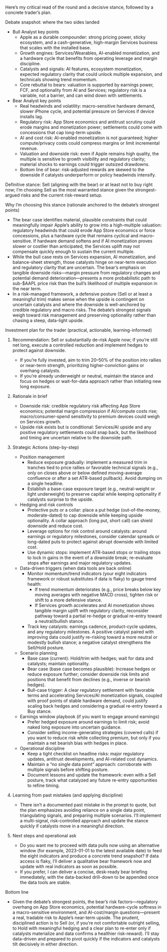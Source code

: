 Here’s my critical read of the round and a decisive stance, followed by a concrete trader’s plan.

Debate snapshot: where the two sides landed
- Bull Analyst key points
  - Apple as a durable compounder: strong pricing power, sticky ecosystem, and a cash-generative, high-margin Services business that scales with the installed base.
  - Growth engines: Services/Wearables, AI-enabled monetization, and a hardware cycle that benefits from operating leverage and margin discipline.
  - Catalysts and signals: AI features, ecosystem monetization, expected regulatory clarity that could unlock multiple expansion, and technicals showing trend momentum.
  - Core rebuttal to bears: valuation is supported by earnings power, FCF, and optionality from AI and Services; regulatory risk is a variable, not a barrier, and can wind down with settlements.
- Bear Analyst key points
  - Real headwinds and volatility: macro-sensitive hardware demand, slower iPhone cycle, and potential pressure on Services if device installs lag.
  - Regulatory risk: App Store economics and antitrust scrutiny could erode margins and monetization power; settlements could come with concessions that cap long-term upside.
  - AI and cost risk: AI-enabled monetization is not guaranteed; higher compute/privacy costs could compress margins or limit incremental revenue.
  - Valuation and downside risk: even if Apple remains high quality, the multiple is sensitive to growth visibility and regulatory clarity; material shocks to earnings could trigger outsized drawdowns.
  - Bottom line of bear: risk-adjusted rewards are skewed to the downside if catalysts underperform or policy headwinds intensify.

Definitive stance: Sell (aligning with the bear) or at least not to buy right now; I’m choosing Sell as the most warranted stance given the strongest-argued risks and the current risk-reward setup.

Why I’m choosing this stance (rationale anchored to the debate’s strongest points)
- The bear case identifies material, plausible constraints that could meaningfully impair Apple’s ability to grow into a high-multiple valuation: regulatory headwinds that could erode App Store economics or force concessions, plus a hardware cycle that remains cyclical and macro-sensitive. If hardware demand softens and if AI monetization proves slower or costlier than anticipated, the Services uplift may not compensate quickly enough to sustain the current multiple.
- While the bull case rests on Services expansion, AI monetization, and balance-sheet strength, those catalysts hinge on near-term execution and regulatory clarity that are uncertain. The bear’s emphasis on tangible downside risks—margin pressure from regulatory changes and potential demand deterioration—presents a more probabilistic path to sub-$AAPL price risk than the bull’s likelihood of multiple expansion in the near term.
- In a risk-managed framework, a defensive posture (Sell or at least a meaningful trim) makes sense when the upside is contingent on uncertain catalysts and where the downside is well-anchored by credible regulatory and macro risks. The debate’s strongest signals weigh toward risk management and preserving optionality rather than chasing a steep, data-light upside.

Investment plan for the trader (practical, actionable, learning-informed)
1) Recommendation: Sell or substantially de-risk Apple now; if you’re still net long, execute a controlled reduction and implement hedges to protect against downside.
   - If you’re fully invested, aim to trim 20–50% of the position into rallies or near-term strength, prioritizing higher-conviction gains or overhang catalysts.
   - If you’re already underweight or neutral, maintain the stance and focus on hedges or wait-for-data approach rather than initiating new long exposure.

2) Rationale in brief
   - Downside risk: credible regulatory risk affecting App Store economics; potential margin compression if AI/compute costs rise; macro/consumer-spend sensitivity to premium devices could weigh on Services growth.
   - Upside risk exists but is conditional: Services/AI upside and any positive regulatory settlements could snap back, but the likelihood and timing are uncertain relative to the downside path.

3) Strategic Actions (step-by-step)
   - Position management
     - Reduce exposure gradually: implement a measured trim in tranches tied to price rallies or favorable technical signals (e.g., only on closes above or below defined moving-average confluence or after a set ATR-based pullback). Avoid dumping on a single headline.
     - Establish a base-case exposure target (e.g., neutral-weight or light underweight) to preserve capital while keeping optionality if catalysts surprise to the upside.
   - Hedging and risk controls
     - Protective puts or a collar: place a put hedge (out-of-the-money, moderate-dated) to cap downside while keeping upside optionality. A collar approach (long put, short call) can shield downside and reduce cost.
     - Leverage options for risk control around catalysts: around earnings or regulatory milestones, consider calendar spreads or long-dated puts to protect against abrupt downside with limited cost.
     - Use dynamic stops: implement ATR-based stops or trailing stops to lock in gains in the event of a downside break; re-evaluate stops after earnings and major regulatory updates.
   - Data-driven triggers (when data tools are back online)
     - Monitor momentum/trend indicators (your eight indicators framework or robust substitutes if data is flaky) to gauge trend health:
       - If trend momentum deteriorates (e.g., price breaks below key moving averages with negative MACD cross), tighten risk or shift to a more defensive stance.
       - If Services growth accelerates and AI monetization shows tangible margin uplift with regulatory clarity, reconsider pathway toward a partial re-hedge or gradual re-entry toward a neutral/bullish stance.
     - Track key catalysts: earnings cadence, product-cycle updates, and any regulatory milestones. A positive catalyst paired with improving data could justify re-risking toward a more neutral or modestly bullish stance; a negative catalyst strengthens the Sell/Hold posture.
   - Scenario planning
     - Base case (current): Hold/trim with hedges; wait for data and catalysts; maintain optionality.
     - Bear case (base case becomes plausible): Increase hedges or reduce exposure further; consider downside risk limits and positions that benefit from declines (e.g., inverse or bearish hedges).
     - Bull-case trigger: A clear regulatory settlement with favorable terms and accelerating Services/AI monetization signals, coupled with proof points of stable hardware demand, could justify scaling back hedges and considering a gradual re-entry toward a Buy stance.
   - Earnings window playbook (if you want to engage around earnings)
     - Prefer hedged exposure around earnings to limit risk; avoid naked long exposure into uncertain guidance.
     - Consider selling income-generating strategies (covered calls) if you want to reduce risk while collecting premium, but only if you maintain a net bearish bias with hedges in place.
   - Operational discipline
     - Keep a tight checklist on headline risks: major regulatory updates, antitrust developments, and AI-related cost dynamics.
     - Maintain a “no single data point” approach: corroborate with multiple signals before shifting posture.
     - Document lessons and update the framework: even with a Sell posture, track what catalyzed any future re-entry opportunities to refine timing.

4) Learning from past mistakes (and applying discipline)
   - There isn’t a documented past mistake in the prompt to quote, but the plan emphasizes avoiding reliance on a single data point, triangulating signals, and preparing multiple scenarios. I’ll implement a multi-signal, risk-controlled approach and update the stance quickly if catalysts move in a meaningful direction.

5) Next steps and operational ask
   - Do you want me to proceed with data pulls now using an alternative window (for example, 2023-01-01 to the latest available date) to feed the eight indicators and produce a concrete trend snapshot? If data access is flaky, I’ll deliver a qualitative bear framework now and update with real indicators as soon as possible.
   - If you prefer, I can deliver a concise, desk-ready bear briefing immediately, with the data-backed drill-down to be appended once the data tools are stable.

Bottom line
- Given the debate’s strongest points, the bear’s risk factors—regulatory overhang on App Store economics, potential hardware-cycle softness in a macro-sensitive environment, and AI-cost/margin questions—present a real, tradable risk to Apple’s near-term upside. The prudent, disciplined action is to Sell (or, if you’re not comfortable outright selling, to Hold with meaningful hedging and a clear plan to re-enter only if catalysts materialize and data confirms a healthier risk-reward). I’ll stay data-driven and prepared to pivot quickly if the indicators and catalysts tilt decisively in either direction.